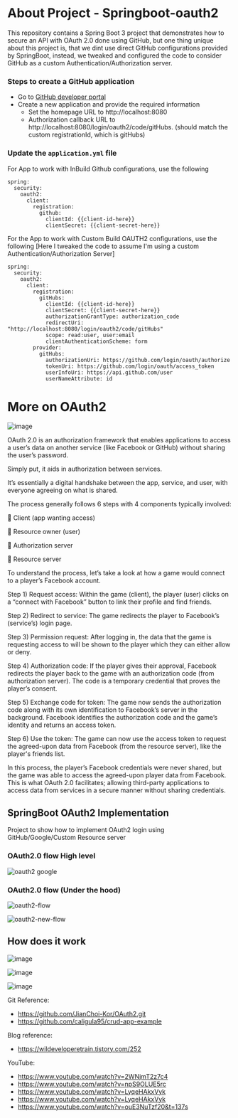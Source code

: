 # About Project - Springboot-oauth2

This repository contains a Spring Boot 3 project that demonstrates how to secure an API with OAuth 2.0 done using GitHub, but one thing unique about this project is, that we dint use direct GitHub configurations provided by SpringBoot, instead, we tweaked and configured the code to consider GitHub as a custom Authentication/Authorization server. 

### Steps to create a GitHub application
* Go to [GitHub developer portal](https://github.com/settings/developers)
* Create a new application and provide the required information
  * Set the homepage URL to http://localhost:8080
  * Authorization callback URL to http://localhost:8080/login/oauth2/code/gitHubs. (should match the custom registrationId, which is gitHubs)

### Update the `application.yml` file

For App to work with InBuild Github configurations, use the following

```
spring:
  security:
    oauth2:
      client:
        registration:
          github:
            clientId: {{client-id-here}}
            clientSecret: {{client-secret-here}}
```

For the App to work with Custom Build OAUTH2 configurations, use the following [Here I tweaked the code to assume I'm using a custom Authentication/Authorization Server]

```         
spring:
  security:
    oauth2:
      client:
        registration:
          gitHubs:
            clientId: {{client-id-here}}
            clientSecret: {{client-secret-here}}
            authorizationGrantType: authorization_code
            redirectUri: "http://localhost:8080/login/oauth2/code/gitHubs"
            scope: read:user, user:email
            clientAuthenticationScheme: form
        provider:
          gitHubs:
            authorizationUri: https://github.com/login/oauth/authorize
            tokenUri: https://github.com/login/oauth/access_token
            userInfoUri: https://api.github.com/user
            userNameAttribute: id
```


# More on OAuth2 

![image](https://github.com/user-attachments/assets/7cd57ff2-d981-40e9-a2b7-41afe1ab53f2)

OAuth 2.0 is an authorization framework that enables applications to access a user’s data on another service (like Facebook or GitHub) without sharing the user’s password.

Simply put, it aids in authorization between services.

It’s essentially a digital handshake between the app, service, and user, with everyone agreeing on what is shared. 

The process generally follows 6 steps with 4 components typically involved:

🔸 Client (app wanting access)

🔸 Resource owner (user)

🔸 Authorization server

🔸 Resource server

To understand the process, let’s take a look at how a game would connect to a player’s Facebook account.

Step 1) Request access:
Within the game (client), the player (user) clicks on a “connect with Facebook” button to link their profile and find friends.

Step 2) Redirect to service:
The game redirects the player to Facebook’s (service’s) login page.

Step 3) Permission request:
After logging in, the data that the game is requesting access to will be shown to the player which they can either allow or deny.

Step 4) Authorization code:
If the player gives their approval, Facebook redirects the player back to the game with an authorization code (from authorization server). The code is a temporary credential that proves the player’s consent.

Step 5) Exchange code for token:
The game now sends the authorization code along with its own identification to Facebook’s server in the background. Facebook identifies the authorization code and the game’s identity and returns an access token.

Step 6) Use the token:
The game can now use the access token to request the agreed-upon data from Facebook (from the resource server), like the player's friends list.

In this process, the player’s Facebook credentials were never shared, but the game was able to access the agreed-upon player data from Facebook. This is what OAuth 2.0 facilitates; allowing third-party applications to access data from services in a secure manner without sharing credentials.


## SpringBoot OAuth2 Implementation

Project to show how to implement OAuth2 login using GitHub/Google/Custom Resource server

### OAuth2.0 flow High level 

![oauth2 google](https://github.com/user-attachments/assets/e28622c1-51dc-49d6-838e-5d789bfc545c)

### OAuth2.0 flow (Under the hood)

![oauth2-flow](https://github.com/user-attachments/assets/f4e2fc66-ac60-4baa-9e9a-e5a511ab150a)

![oauth2-new-flow](https://github.com/user-attachments/assets/d9c76395-86ba-4a47-9b55-180354bb1bc2)


## How does it work

![image](https://github.com/user-attachments/assets/2d8db0e8-171a-4ab9-b96c-37854b00c3e4)

![image](https://github.com/user-attachments/assets/20264d94-6f88-4cac-b4db-11e427d03038)

![image](https://github.com/user-attachments/assets/0882f335-3707-44b5-99db-7e9d3c881f63)

Git Reference: 
- https://github.com/JianChoi-Kor/OAuth2.git
- https://github.com/caligula95/crud-app-example

Blog reference: 
- https://wildeveloperetrain.tistory.com/252

YouTube: 
- https://www.youtube.com/watch?v=2WNjmT2z7c4
- https://www.youtube.com/watch?v=npS9OLUE5rc
- https://www.youtube.com/watch?v=LyqeHAkxVyk
- https://www.youtube.com/watch?v=LyqeHAkxVyk
- https://www.youtube.com/watch?v=ouE3NuTzf20&t=137s

  
